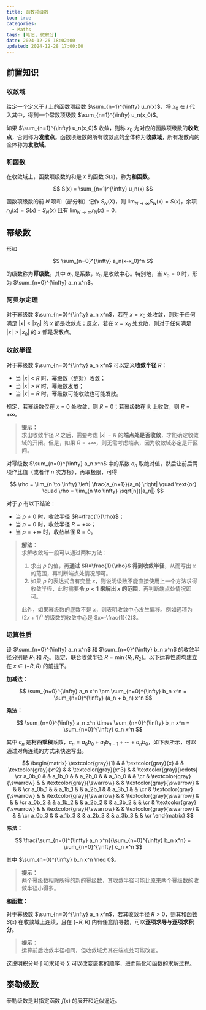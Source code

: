 ```yaml
---
title: 函数项级数
toc: true
categories:
  - Maths
tags: [笔记, 微积分]
date: 2024-12-26 18:02:00
updated: 2024-12-28 17:00:00
---
```

## 前置知识

### 收敛域

给定一个定义于 $I$ 上的函数项级数 $\sum_{n=1}^{\infty} u_n(x)$，将 $x_0 \in I$ 代入其中，得到一个常数项级数 $\sum_{n=1}^{\infty} u_n(x_0)$。

如果 $\sum_{n=1}^{\infty} u_n(x_0)$ 收敛，则称 $x_0$ 为对应的函数项级数的**收敛点**，否则称为**发散点**。函数项级数的所有收敛点的全体称为**收敛域**，所有发散点的全体称为**发散域**。

<!-- more -->

### 和函数

在收敛域上，函数项级数的和是 $x$ 的函数 $S(x)$，称为**和函数**。

$$
S(x) = \sum_{n=1}^{\infty} u_n(x)
$$

函数项级数的前 $N$ 项和（部分和）记作 $S_N(X)$，则 $\lim_{N \to \infty} S_N(x) = S(x)$，余项 $r_N(x) = S(x)-S_N(x)$ 且有 $\lim_{N \to \infty} r_N(x) = 0$。

## 幂级数

形如

$$
\sum_{n=0}^{\infty} a_n(x-x_0)^n
$$

的级数称为**幂级数**。其中 $a_n$ 是系数，$x_0$ 是收敛中心。特别地，当 $x_0=0$ 时，形为  $\sum_{n=0}^{\infty} a_n x^n$。

### 阿贝尔定理

对于幂级数 $\sum_{n=0}^{\infty} a_n x^n$，若在 $x=x_0$ 处收敛，则对于任何满足 $|x|<|x_0|$ 的 $x$ 都是收敛点；反之，若在 $x=x_0$ 处发散，则对于任何满足 $|x|>|x_0|$ 的 $x$ 都是发散点。

### 收敛半径

对于幂级数 $\sum_{n=0}^{\infty} a_n x^n$ 可以定义**收敛半径** $R$：

- 当 $|x| < R$ 时，幂级数（绝对）收敛；
- 当 $|x| > R$ 时，幂级数发散；
- 当 $|x| = R$ 时，幂级数可能收敛也可能发散。

规定，若幂级数仅在 $x=0$ 处收敛，则 $R=0$；若幂级数在 $\mathbb{R}$ 上收敛，则 $R=+\infty$。

> **提示：**  
> 求出收敛半径 $R$ 之后，需要考虑 $|x| = R$ 的**端点处是否收敛**，才能确定收敛域的开闭。但是，如果 $R=+\infty$，则无需考虑端点，因为收敛域必定是开区间。

对幂级数 $\sum_{n=0}^{\infty} a_n x^n$ 中的系数 $a_n$ 取绝对值，然后让前后两项作比值（或者作 $n$ 次方根），再取极限，可得

$$
\rho = \lim_{n \to \infty} \left| \frac{a_{n+1}}{a_n} \right| \quad \text{or} \quad \rho = \lim_{n \to \infty} \sqrt[n]{|a_n|}
$$

对于 $\rho$ 有以下结论：

- 当 $\rho \neq 0$ 时，收敛半径 $R=\frac{1}{\rho}$；
- 当 $\rho=0$ 时，收敛半径 $R=+\infty$；
- 当 $\rho=+\infty$ 时，收敛半径 $R=0$。

> **解法：**  
> 求解收敛域一般可以通过两种方法：
> 1. 求出 $\rho$ 的值，再**通过 $R=\frac{1}{\rho}$ 得到收敛半径**，从而写出 $x$ 的范围，再判断端点处情况即可。
> 2. 如果 $\rho$ 的表达式含有变量 $x$，则说明级数不能直接使用上一个方法求得收敛半径，此时需要**令 $\rho<1$ 来解出 $x$ 的范围**，再判断端点处情况即可。
> 
> 此外，如果幂级数的底数不是 $x$，则表明收敛中心发生偏移。例如通项为 $(2x+1)^n$ 的级数的收敛中心是 $x=-\frac{1}{2}$。

### 运算性质

设 $\sum_{n=0}^{\infty} a_n x^n$ 和 $\sum_{n=0}^{\infty} b_n x^n$ 的收敛半径分别是 $R_1$ 和 $R_2$。规定，联合收敛半径 $R=\min\{R_1,R_2\}$。以下运算性质均建立在 $x \in (-R,R)$ 的前提下。

**加减法：**

$$
\sum_{n=0}^{\infty} a_n x^n \pm \sum_{n=0}^{\infty} b_n x^n = \sum_{n=0}^{\infty} (a_n + b_n) x^n
$$

**乘法：**

$$
\sum_{n=0}^{\infty} a_n x^n \times \sum_{n=0}^{\infty} b_n x^n = \sum_{n=0}^{\infty} c_n x^n
$$

其中 $c_n$ 是**柯西乘积**系数，$c_n = a_0b_0 + a_1b_{n-1} + \cdots + a_nb_0$，如下表所示，可以通过对角连线的方式来快速写出。

$$
\begin{matrix}
\textcolor{gray}{1} & & \textcolor{gray}{x} & & \textcolor{gray}{x^2} & & \textcolor{gray}{x^3} & & \textcolor{gray}{\cdots} \cr
a_0b_0 & & a_1b_0 & & a_2b_0 & & a_3b_0 & & \cr
& \textcolor{gray}{\swarrow} & & \textcolor{gray}{\swarrow} & & \textcolor{gray}{\swarrow} & & & \cr
a_0b_1 & & a_1b_1 & & a_2b_1 & & a_3b_1 & & \cr
& \textcolor{gray}{\swarrow} & & \textcolor{gray}{\swarrow} & & \textcolor{gray}{\swarrow} & & & \cr
a_0b_2 & & a_1b_2 & & a_2b_2 & & a_3b_2 & & \cr
& \textcolor{gray}{\swarrow} & & \textcolor{gray}{\swarrow} & & \textcolor{gray}{\swarrow} & & & \cr
a_0b_3 & & a_1b_3 & & a_2b_3 & & a_3b_3 & & \cr
\end{matrix}
$$

**除法：**

$$
\frac{\sum_{n=0}^{\infty} a_n x^n}{\sum_{n=0}^{\infty} b_n x^n} = \sum_{n=0}^{\infty} c_n x^n
$$

其中 $\sum_{n=0}^{\infty} b_n x^n \neq 0$。

> **提示：**  
> 两个幂级数相除所得的新的幂级数，其收敛半径可能比原来两个幂级数的收敛半径小得多。

**和函数：**

对于幂级数 $\sum_{n=0}^{\infty} a_n x^n$，若其收敛半径 $R>0$，则其和函数 $S(x)$ 在收敛域上连续，且在 $(-R,R)$ 内有任意阶导数，可以**逐项求导与逐项求积分**。

> **提示：**  
> 运算前后收敛半径相同，但收敛域尤其在端点处可能改变。

这说明积分号 $\int$ 和求和号 $\sum$ 可以改变嵌套的顺序，进而简化和函数的求解过程。

## 泰勒级数

泰勒级数是对指定函数 $f(x)$ 的展开和近似逼近。
